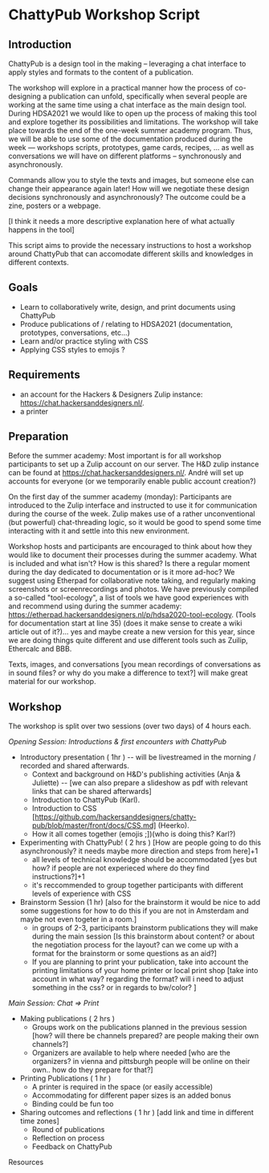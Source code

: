 # ChattyPub Workshop Script

## Introduction

ChattyPub is a design tool in the making – leveraging a chat interface to apply styles and formats to the content of a publication. 

The workshop will explore in a practical manner how the process of co-designing a publication can unfold, specifically when several people are working at the same time using a chat interface as the main design tool. During HDSA2021 we would like to open up the process of making this tool and explore together its possibilities and limitations. The workshop will take place towards the end of the one-week summer academy program. Thus, we will be able to use some of the documentation produced during the week — workshops scripts, prototypes, game cards, recipes, ... as well as conversations we will have on different platforms – synchronously and asynchronously. 

Commands allow you to style the texts and images, but someone else can change their appearance again later! How will we negotiate these design decisions synchronously and asynchronously? The outcome could be a zine, posters or a webpage.

[I think it needs a more descriptive explanation here of what actually happens in the tool]

This script aims to provide the necessary instructions to host a workshop around ChattyPub that can accomodate different skills and knowledges in different contexts. 


## Goals
- Learn to collaboratively write, design, and print documents using ChattyPub
- Produce publications of / relating to HDSA2021 (documentation, prototypes, conversations, etc...)
- Learn and/or practice styling with CSS
- Applying CSS styles to emojis ?

## Requirements
- an account for the Hackers & Designers Zulip instance:  https://chat.hackersanddesigners.nl/.
- a printer

## Preparation

Before the summer academy: Most important is for all workshop participants to set up a Zulip account on our server. The H&D zulip instance can be found at https://chat.hackersanddesigners.nl/. André will set up accounts for everyone (or we temporarily enable public account creation?)

On the first day of the summer academy (monday): Participants are introduced to the Zulip interface and instructed to use it for communication during the course of the week. Zulip makes use of a rather unconventional (but powerful) chat-threading logic, so it would be good to spend some time interacting with it and settle into this new environment.

Workshop hosts and participants are encouraged to think about how they would like to document their processes during the summer academy. What is included and what isn't? How is this shared? Is there a regular moment during the day dedicated to documentation or is it more ad-hoc? We suggest using Etherpad for collaborative note taking, and regularly making screenshots or screenrecordings and photos. We have previously compiled a so-called "tool-ecology", a list of tools we have good experiences with and recommend using during the summer academy: https://etherpad.hackersanddesigners.nl/p/hdsa2020-tool-ecology. (Tools for documentation start at line 35) (does it make sense to create a wiki article out of it?)... yes and maybe create a new version for this year, since we are doing things quite different and use different tools such as Zuilip, Ethercalc and BBB. 

Texts, images, and conversations [you mean recordings of conversations as in sound files? or why do you make a difference to text?] will make great material for our workshop.


## Workshop

The workshop is split over two sessions (over two days) of 4 hours each.

_Opening Session: Introductions & first encounters with ChattyPub_
- Introductory presentation ( 1hr ) -- will be livestreamed in the morning / recorded and shared afterwards. 
    - Context and background on H&D's publishing activities (Anja & Juliette) -- [we can also prepare a slideshow as pdf with relevant links that can be shared afterwards] 
    - Introduction to ChattyPub (Karl).
    - Introduction to CSS [https://github.com/hackersanddesigners/chatty-pub/blob/master/front/docs/CSS.md] (Heerko).
    - How it all comes together (emojis ;])(who is doing this? Karl?)
 - Experimenting with ChattyPub! ( 2 hrs ) [How are people going to do this asynchronously? it needs maybe more direction and steps from here]+1
    - all levels of technical knowledge should be accommodated [yes but how? if people are not experieced where do they find instructions?]+1
    - it's reccommended to group together participants with different levels of experience with CSS
- Brainstorm Session (1 hr) [also for the brainstorm it would be nice to add some suggestions for how to do this if you are not in Amsterdam and maybe not even togeter in a room.]
    - in groups of 2-3, participants brainstorm publications they will make during the main session [Is this brainstorm about content? or about the negotiation process for the layout? can we come up with a format for the brainstorm or some questions as an aid?]
    - If you are planning to print your publication, take into account the printing limitations of your home printer or local print shop [take into account in what way? regarding the format? will i need to adjust something in the css? or in regards to bw/color? ] 

_Main Session: Chat => Print_
- Making publications ( 2 hrs )
    - Groups work on the publications planned in the previous session [how? will there be channels prepared? are people making their own channels?]
    - Organizers are available to help where needed [who are the organizers? in vienna and pittsburgh people will be online on their own.. how do they prepare for that?]
- Printing Publications ( 1 hr )
    - A printer is required in the space (or easily accessible)
    - Accommodating for different paper sizes is an added bonus
    - Binding could be fun too
- Sharing outcomes and reflections ( 1 hr ) [add link and time in different time zones]
    - Round of publications
    - Reflection on process
    - Feedback on ChattyPub




Resources